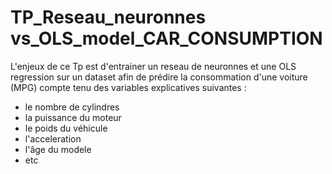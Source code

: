 # TP_Reseau_neuronnes vs_OLS_model_CAR_CONSUMPTION

L'enjeux de ce Tp est d'entrainer un reseau de neuronnes et une OLS regression sur un dataset 
afin de prédire la consommation d'une voiture (MPG) compte tenu des variables explicatives suivantes : 

- le nombre de cylindres
- la puissance du moteur
- le poids du véhicule
- l'acceleration
- l'âge du modele 
- etc
